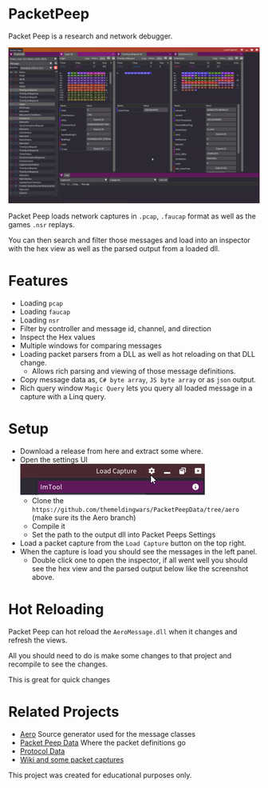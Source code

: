 # PacketPeep 

Packet Peep is a research and network debugger.

![Main UI](Docs/UIScreenshot.png)

Packet Peep loads network captures in ``.pcap``, ``.faucap`` format as well as the games ``.nsr`` replays.

You can then search and filter those messages and load into an inspector with the hex view as well as the parsed output from a loaded dll.

# Features
* Loading ``pcap``
* Loading ``faucap``
* Loading ``nsr``
* Filter by controller and message id, channel, and direction
* Inspect the Hex values
* Multiple windows for comparing messages
* Loading packet parsers from a DLL as well as hot reloading on that DLL change.
  * Allows rich parsing and viewing of those message definitions.
* Copy message data as, ``C# byte array``, ``JS byte array`` or as ``json`` output.
* Rich query window ``Magic Query`` lets you query all loaded message in a capture with a Linq query.

# Setup
* Download a release from here and extract some where.
* Open the settings UI ![Settings UI Open](Docs/UISettingsOpen.png)
  * Clone the ``https://github.com/themeldingwars/PacketPeepData/tree/aero`` (make sure its the Aero branch)
  * Compile it
  * Set the path to the output dll into Packet Peeps Settings
* Load a packet capture from the ``Load Capture`` button on the top right.
* When the capture is load you should see the messages in the left panel.
  * Double click one to open the inspector, if all went well you should see the hex view and the parsed output below like the screenshot above.

# Hot Reloading
Packet Peep can hot reload the ``AeroMessage.dll`` when it changes and refresh the views.

All you should need to do is make some changes to that project and recompile to see the changes.

This is great for quick changes

# Related Projects
* [Aero](https://github.com/themeldingwars/Aero) Source generator used for the message classes
* [Packet Peep Data](https://github.com/themeldingwars/PacketPeepData/tree/aero) Where the packet definitions go
* [Protocol Data](https://github.com/themeldingwars/Sift)
* [Wiki and some packet captures](https://github.com/themeldingwars/Documentation)

This project was created for educational purposes only.